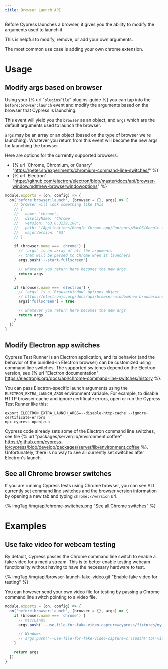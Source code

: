 ```yaml
---
title: Browser Launch API
---
```


Before Cypress launches a browser, it gives you the ability to modify the arguments used to launch it.

This is helpful to modify, remove, or add your own arguments.

The most common use case is adding your own chrome extension.

# Usage

## Modify args based on browser

Using your {% url "`pluginsFile`" plugins-guide %} you can tap into the `before:browser:launch` event and modify the arguments based on the browser that Cypress is launching.

This event will yield you the `browser` as an object, and `args` which are the default arguments used to launch the browser.

`args` may be an array or an object (based on the type of browser we're launching). Whatever you return from this event will become the new args for launching the browser.

Here are options for the currently supported browsers:

* {% url 'Chrome, Chromium, or Canary' "https://peter.sh/experiments/chromium-command-line-switches/" %}
* {% url 'Electron' "https://github.com/electron/electron/blob/master/docs/api/browser-window.md#new-browserwindowoptions" %}

```js
module.exports = (on, config) => {
  on('before:browser:launch', (browser = {}, args) => {
    // browser will look something like this
    // {
    //   name: 'chrome',
    //   displayName: 'Chrome',
    //   version: '63.0.3239.108',
    //   path: '/Applications/Google Chrome.app/Contents/MacOS/Google Chrome',
    //   majorVersion: '63'
    // }

    if (browser.name === 'chrome') {
      // `args` is an array of all the arguments
      // that will be passed to Chrome when it launchers
      args.push('--start-fullscreen')

      // whatever you return here becomes the new args
      return args
    }

    if (browser.name === 'electron') {
      // `args` is a `BrowserWindow` options object
      // https://electronjs.org/docs/api/browser-window#new-browserwindowoptions
      args['fullscreen'] = true

      // whatever you return here becomes the new args
      return args
    }
  })
}
```

## Modify Electron app switches

Cypress Test Runner is an Electron application, and its behavior (and the behavior of the bundled-in Electron browser) can be customized using command line switches. The supported switches depend on the Electron version, see {% url "Electron documentation" https://electronjs.org/docs/api/chrome-command-line-switches/history %}.

You can pass Electron-specific launch arguments using the `ELECTRON_EXTRA_LAUNCH_ARGS` environment variable. For example, to disable HTTP browser cache and ignore certificate errors, open or run the Cypress Test Runner like this:

```shell
export ELECTRON_EXTRA_LAUNCH_ARGS=--disable-http-cache --ignore-certificate-errors
npx cypress open|run
```

Cypress code already sets some of the Electron command line switches, see file {% url "packages/server/lib/environment.coffee" https://github.com/cypress-io/cypress/blob/develop/packages/server/lib/environment.coffee %}. Unfortunately, there is no way to see all currently set switches after Electron's launch.

## See all Chrome browser switches

If you are running Cypress tests using Chrome browser, you can see ALL currently set command line switches and the browser version information by opening a new tab and typing `chrome://version` url.

{% imgTag /img/api/chrome-switches.png "See all Chrome switches" %}

# Examples

## Use fake video for webcam testing

By default, Cypress passes the Chrome command line switch to enable a fake video for a media stream. This is to better enable testing webcam functionality without having to have the necessary hardware to test.

{% imgTag /img/api/browser-launch-fake-video.gif "Enable fake video for testing" %}

You can however send your own video file for testing by passing a Chrome command line switch pointing to a video file.

```js
module.exports = (on, config) => {
  on('before:browser:launch', (browser = {}, args) => {
    if (browser.name === 'chrome') {
      // Mac/Linux
      args.push('--use-file-for-fake-video-capture=cypress/fixtures/my-video.y4m')

      // Windows
      // args.push('--use-file-for-fake-video-capture=c:\\path\\to\\video\\my-video.y4m')
    }

    return args
  })
}
```

